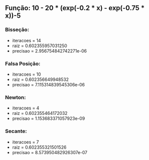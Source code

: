 ## Função: 10 - 20 * (exp(-0.2 * x) - exp(-0.75 * x))-5

### Bisseção:
  - iteracoes = 14
  - raiz = 0.602355957031250
  - precisao = 2.956754842742271e-06


### Falsa Posição:
  - iteracoes = 10
  - raiz = 0.602356649948532
  - precisao = 7.115314839545306e-06

### Newton:
  - iteracoes = 4
  - raiz = 0.602355464172032
  - precisao = 1.153683371057923e-09

### Secante:
  - iteracoes = 7
  - raiz = 0.602355321501526
  - precisao = 8.573950482926307e-07
